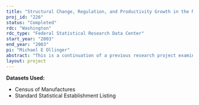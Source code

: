 ```yaml
---
title: "Structural Change, Regulation, and Productivity Growth in the Meat and Poultry Industries"
proj_id: "226"
status: "Completed"
rdc: "Washington"
rdc_type: "Federal Statistical Research Data Center"
start_year: "2003"
end_year: "2003"
pi: "Michael E Ollinger"
abstract: "This is a continuation of a previous research project examining structural change and quality control costs in the meat and poultry industries. That research showed large economies of scale in the meat and poultry industries and modest quality control costs.  The project also verified the business register for many plants in the meat and poultry industry and provided Census with highly detailed animal species and count, production, and name and address data."
layout: project
---
```


**Datasets Used:**

  - Census of Manufactures 
  - Standard Statistical Establishment Listing 

